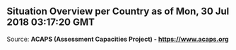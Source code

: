 ## Situation Overview per Country as of Mon, 30 Jul 2018 03:17:20 GMT

Source: **ACAPS (Assessment Capacities Project) - https://www.acaps.org**